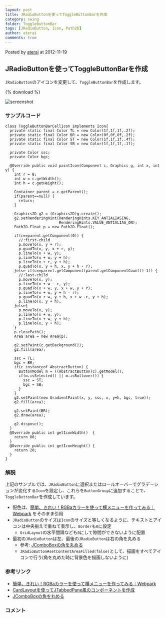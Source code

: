 ```yaml
---
layout: post
title: JRadioButtonを使ってToggleButtonBarを作成
category: swing
folder: ToggleButtonBar
tags: [JRadioButton, Icon, Path2D]
author: aterai
comments: true
---
```


Posted by [aterai](http://terai.xrea.jp/aterai.html) at 2012-11-19

## JRadioButtonを使ってToggleButtonBarを作成
`JRadioButton`のアイコンを変更して、`ToggleButtonBar`を作成します。

{% download %}

![screenshot](https://lh3.googleusercontent.com/-5-1KU3hp2co/UKjlTJyKvRI/AAAAAAAABW8/QuYQcKDeeyM/s800/ToggleButtonBar.png)

### サンプルコード
<pre class="prettyprint"><code>class ToggleButtonBarCellIcon implements Icon{
  private static final Color TL = new Color(1f,1f,1f,.2f);
  private static final Color BR = new Color(0f,0f,0f,.2f);
  private static final Color ST = new Color(1f,1f,1f,.4f);
  private static final Color SB = new Color(1f,1f,1f,.1f);

  private Color ssc;
  private Color bgc;

  @Override public void paintIcon(Component c, Graphics g, int x, int y) {
    int r = 8;
    int w = c.getWidth();
    int h = c.getHeight();

    Container parent = c.getParent();
    if(parent==null) {
      return;
    }

    Graphics2D g2 = (Graphics2D)g.create();
    g2.setRenderingHint(RenderingHints.KEY_ANTIALIASING,
                        RenderingHints.VALUE_ANTIALIAS_ON);
    Path2D.Float p = new Path2D.Float();

    if(c==parent.getComponent(0)) {
      //:first-child
      p.moveTo(x, y + r);
      p.quadTo(x, y, x + r, y);
      p.lineTo(x + w, y);
      p.lineTo(x + w, y + h);
      p.lineTo(x + r, y + h);
      p.quadTo(x, y + h, x, y + h - r);
    }else if(c==parent.getComponent(parent.getComponentCount()-1)) {
      //:last-child
      p.moveTo(x, y);
      p.lineTo(x + w - r, y);
      p.quadTo(x + w, y, x + w, y + r);
      p.lineTo(x + w, y + h - r);
      p.quadTo(x + w, y + h, x + w -r, y + h);
      p.lineTo(x, y + h);
    }else{
      p.moveTo(x, y);
      p.lineTo(x + w, y);
      p.lineTo(x + w, y + h);
      p.lineTo(x, y + h);
    }
    p.closePath();
    Area area = new Area(p);

    g2.setPaint(c.getBackground());
    g2.fill(area);

    ssc = TL;
    bgc = BR;
    if(c instanceof AbstractButton) {
      ButtonModel m = ((AbstractButton)c).getModel();
      if(m.isSelected() || m.isRollover()) {
        ssc = ST;
        bgc = SB;
      }
    }
    g2.setPaint(new GradientPaint(x, y, ssc, x, y+h, bgc, true));
    g2.fill(area);

    g2.setPaint(BR);
    g2.draw(area);

    g2.dispose();
  }
  @Override public int getIconWidth()  {
    return 80;
  }
  @Override public int getIconHeight() {
    return 20;
  }
}
</code></pre>

### 解説
上記のサンプルでは、`JRadioButton`に選択またはロールオーバーでグラデーションが変化する`Icon`を設定し、これらを`ButtonGroup`に追加することで、`ToggleButtonBar`を作成しています。

- 配色は、[簡単、きれい！RGBaカラーを使って横メニューを作ってみる｜Webpark](http://weboook.blog22.fc2.com/blog-entry-342.html) をそのまま引用
- `JRadioButton`のサイズは`Icon`のサイズと等しくなるように、テキストとアイコンは中央揃えで重ねて表示し、`Border`も`0`に設定
    - `GridLayout`の水平間隔なども`0`にして隙間ができないように配置
- 最初の`JRadioButton`は左、最後の`JRadioButton`は右の角を丸める
    - 参考: [JComboBoxの角を丸める](http://terai.xrea.jp/Swing/RoundedComboBox.html)
    - `JRadioButton#setContentAreaFilled(false)`として、描画をすべてアイコンで行う(角を丸めた時に背景色を描画しないように)

<!-- dummy comment line for breaking list -->

### 参考リンク
- [簡単、きれい！RGBaカラーを使って横メニューを作ってみる｜Webpark](http://weboook.blog22.fc2.com/blog-entry-342.html)
- [CardLayoutを使ってJTabbedPane風のコンポーネントを作成](http://terai.xrea.jp/Swing/CardLayoutTabbedPane.html)
- [JComboBoxの角を丸める](http://terai.xrea.jp/Swing/RoundedComboBox.html)

<!-- dummy comment line for breaking list -->

### コメント

